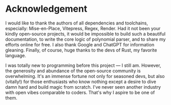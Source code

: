 # Acknowledgement

I would like to thank the authors of all dependencies and toolchains, especially: Mise-en-Place, Vitepress, Regex, Render. Had it not been your kindly open-source projects, it would be impossible to build such a beautiful documentation, to write the core logic of polynomial parser, and to share my efforts online for free. I also thank Google and ChatGPT for information gleaning. Finally, of course, huge thanks to the devs of Rust, my favorite language.

I was totally new to programming before this project — I still am. However, the generosity and abundance of the open-source community is overwhelming. It's an immense fortune not only for seasoned devs, but also (vitally!) for those enthusiasts who know nothing except a desire to dive damn hard and build magic from scratch. I've never seen another industry with open vibes comparable to coders. That's why I aspire to be one of them.